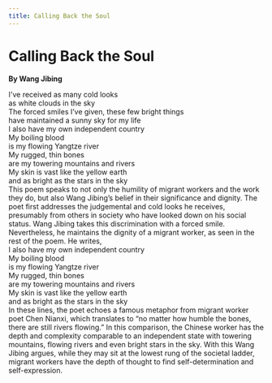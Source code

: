 ```yaml
---
title: Calling Back the Soul
---
```

# Calling Back the Soul
**By Wang Jibing**

<html>
    <head>
        <link rel="stylesheet" href="stylesheet.css">
        <p></p>
    </head>
    <body>
        <div class = "poetBox">
            <div class= "flexbox-poem flexbox-item-1">
            I've received as many cold looks <br />
            as white clouds in the sky<br />
            The forced smiles I’ve given, these few bright things<br />
            have maintained a sunny sky for my life<br />
            I also have my own independent country<br />
            My boiling blood<br />
            is my flowing Yangtze river<br />
            My rugged, thin bones<br />
            are my towering mountains and rivers<br />
            My skin is vast like the yellow earth<br />
            and as bright as the stars in the sky<br />      
            </div>
            <div class="flexbox-blurb flexbox-item-2">
            This poem speaks to not only the humility of migrant workers and the work they do, but also Wang Jibing’s belief in their significance and dignity. The poet first addresses the judgemental and cold looks he receives, presumably from others in society who have looked down on his social status. Wang Jibing takes this discrimination with a forced smile. Nevertheless, he maintains the dignity of a migrant worker, as seen in the rest of the poem. He writes,
                <div class="quotedpoetry" > 
                I also have my own independent country<br />
                My boiling blood<br />
                is my flowing Yangtze river<br />
                My rugged, thin bones<br />
                are my towering mountains and rivers<br />
                My skin is vast like the yellow earth<br />
                and as bright as the stars in the sky<br />
                </div>
            In these lines, the poet echoes a famous metaphor from migrant worker poet Chen Nianxi, which translates to “no matter how humble the bones, there are still rivers flowing.” In this comparison, the Chinese worker has the depth and complexity comparable to an independent state with towering mountains, flowing rivers and even bright stars in the sky. With this Wang Jibing argues, while they may sit at the lowest rung of the societal ladder, migrant workers have the depth of thought to find self-determination and self-expression.
            </div>
        </div>
    </body>
</html>